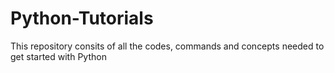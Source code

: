 # Python-Tutorials
This repository consits of all the codes, commands and concepts needed to get started with Python
